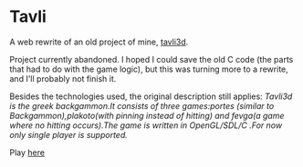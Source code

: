 Tavli
======

A web rewrite of an old project of mine, [tavli3d](https://sourceforge.net/projects/tavli3d/).

Project currently abandoned. I hoped I could save the old C code (the parts that had to do with the game logic), but this was turning more to a rewrite, and I'll probably not finish it.

Besides the technologies used, the original description still applies:
_Tavli3d is the greek backgammon.It consists of three games:portes (similar to Backgammon),plakoto(with pinning instead of hitting) and fevga(a game where no hitting occurs).The game is written in OpenGL/SDL/C .For now only single player is supported._

Play [here](https://iovar.github.io/tavli/)

